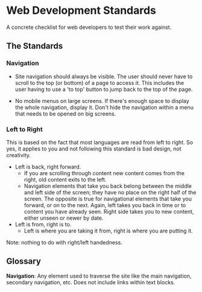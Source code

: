 # Web Development Standards

A concrete checklist for web developers to test their work against.

## The Standards

### Navigation

- Site navigation should always be visible. The user should never have to scroll to the top (or bottom) of a page to access it. This includes the user having to use a 'to top' button to jump back to the top of the page.

- No mobile menus on large screens. If there's enough space to display the whole navigation, display it. Don't hide the navigation within a menu that needs to be opened on big screens.

### Left to Right

This is based on the fact that most languages are read from left to right. So yes, it applies to you and not following this standard is bad design, not creativity.

- Left is back, right forward.
  - If you are scrolling through content new content comes from the right, old content exits to the left.
  - Navigation elements that take you back belong between the middle and left side of the screen; they have no place on the right half of the screen. The opposite is true for navigational elements that take you forward, or on to the next. Again, left takes you back in time or to content you have already seen. Right side takes you to new content, either unseen or newer by date.
- Left is from, right is to.
  - Left is where you are taking it from, right is where you are putting it.

Note: nothing to do with right/left handedness.

## Glossary

**Navigation**: Any element used to traverse the site like the main navigation, secondary navigation, etc. Does not include links within text blocks.
